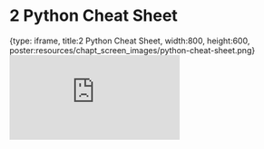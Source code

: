 # 2 Python Cheat Sheet
 
{type: iframe, title:2 Python Cheat Sheet, width:800, height:600, poster:resources/chapt_screen_images/python-cheat-sheet.png}
![](https://andrew-bortvin.github.io/pythonNotes/no_toc/python-cheat-sheet.html)
 

 
